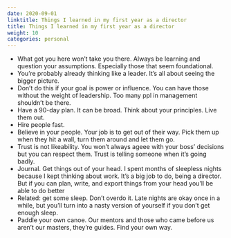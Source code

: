 ```yaml
---
date: 2020-09-01
linktitle: Things I learned in my first year as a director
title: Things I learned in my first year as a director
weight: 10
categories: personal
---
```


- What got you here won’t take you there. Always be learning and question your assumptions. Especially those that seem foundational.
- You’re probably already thinking like a leader. It’s all about seeing the bigger picture.
- Don’t do this if your goal is power or influence. You can have those without the weight of leadership. Too many ppl in management shouldn’t be there.
- Have a 90-day plan. It can be broad. Think about your principles. Live them out.
-  Hire people fast.
- Believe in your people. Your job is to get out of their way. Pick them up when they hit a wall, turn them around and let them go.
- Trust is not likeability. You won’t always ageee with your boss’ decisions but you can respect them. Trust is telling someone when it’s going badly.
- Journal. Get things out of your head. I spent months of sleepless nights because I kept thinking about work. It’s a big job to do, being a director. But if you can plan, write, and export things from your head you’ll be able to do better
- Related: get some sleep. Don’t overdo it. Late nights are okay once in a while, but you’ll turn into a nasty version of yourself if you don’t get enough sleep.
- Paddle your own canoe. Our mentors and those who came before us aren’t our masters, they’re guides. Find your own way.